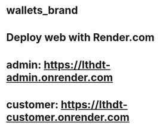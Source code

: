 # wallets_brand
# Deploy web with Render.com
# admin: https://lthdt-admin.onrender.com
# customer: https://lthdt-customer.onrender.com
